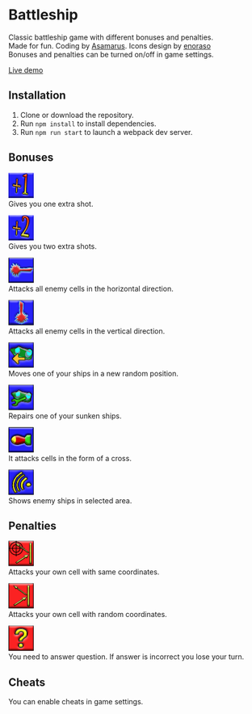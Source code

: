 # Battleship


Classic battleship game with different bonuses and penalties.  
Made for fun. Coding by [Asamarus](https://github.com/asamarus). Icons design by [enoraso](https://github.com/enoraso)  
Bonuses and penalties can be turned on/off in game settings.

[Live demo](https://asamarus.github.io/battleship)

## Installation

1. Clone or download the repository.
2. Run `npm install` to install dependencies.
3. Run `npm run start` to launch a webpack dev server.

## Bonuses

![Bonus extra shot](./public/img/icons/bonus_extra_shot_1.png)  
Gives you one extra shot. 

![Bonus two extra shots](./public/img/icons/bonus_extra_shot_2.png)  
Gives you two extra shots.

![Bonus laser horizontal](./public/img/icons/bonus_laser_horizontal.png)  
Attacks all enemy cells in the horizontal direction.

![Bonus laser vertical](./public/img/icons/bonus_laser_vertical.png)  
Attacks all enemy cells in the vertical direction.

![Bonus move ship](./public/img/icons/bonus_move_ship.png)  
Moves one of your ships in a new random position.

![Bonus repair ship](./public/img/icons/bonus_repair_ship.png)  
Repairs one of your sunken ships.

![Bonus superblast](./public/img/icons/bonus_superblast.png)  
It attacks cells in the form of a cross.

![Bonus radar](./public/img/icons/bonus_radar.png)  
Shows enemy ships in selected area.

## Penalties

![Penalty mirror](./public/img/icons/penalty_mirror.png)  
Attacks your own cell with same coordinates.

![Penalty ricochet](./public/img/icons/penalty_ricochet.png)  
Attacks your own cell with random coordinates.

![Penalty question](./public/img/icons/penalty_question.png)  
You need to answer question. If answer is incorrect you lose your turn.

## Cheats

You can enable cheats in game settings.
